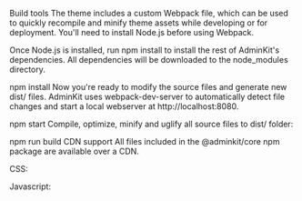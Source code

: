 Build tools
The theme includes a custom Webpack file, which can be used to quickly recompile and minify theme assets while developing or for deployment. You'll need to install Node.js before using Webpack.

Once Node.js is installed, run npm install to install the rest of AdminKit's dependencies. All dependencies will be downloaded to the node_modules directory.

npm install
Now you're ready to modify the source files and generate new dist/ files. AdminKit uses webpack-dev-server to automatically detect file changes and start a local webserver at http://localhost:8080.

npm start
Compile, optimize, minify and uglify all source files to dist/ folder:

npm run build
CDN support
All files included in the @adminkit/core npm package are available over a CDN.

CSS:

<link rel="stylesheet" href="https://unpkg.com/@adminkit/core@latest/dist/css/app.css">
Javascript:

<script src="https://unpkg.com/@adminkit/core@latest/dist/js/app.js"></script>
